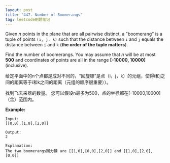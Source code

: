 ```yaml
---
layout: post
title: "447. Number of Boomerangs"
tag: leetcode刷题笔记
---
```

Given *n* points in the plane that are all pairwise distinct, a "boomerang" is a tuple of points `(i, j, k)` such that the distance between `i` and `j` equals the distance between `i` and `k` (**the order of the tuple matters**).

Find the number of boomerangs. You may assume that *n* will be at most **500** and coordinates of points are all in the range **[-10000, 10000]** (inclusive).

给定平面中的n个点都是成对不同的，“回旋镖”是点（i，j，k）的元组，使得i和j之间的距离等于i和k之间的距离（元组的顺序很重要））。

找到飞去来器的数量。 您可以假设n最多为500，点的坐标都在[-10000,10000]（含）范围内。

**Example:**

```
Input:
[[0,0],[1,0],[2,0]]

Output:
2

Explanation:
The two boomerangs回力镖 are [[1,0],[0,0],[2,0]] and [[1,0],[2,0],[0,0]]
```